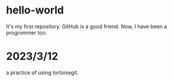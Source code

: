 # hello-world
It's my first repository.
GitHub is a good friend. 
Now, I have been a progrommer too. 

# 2023/3/12
a practice of using tortoisegit.